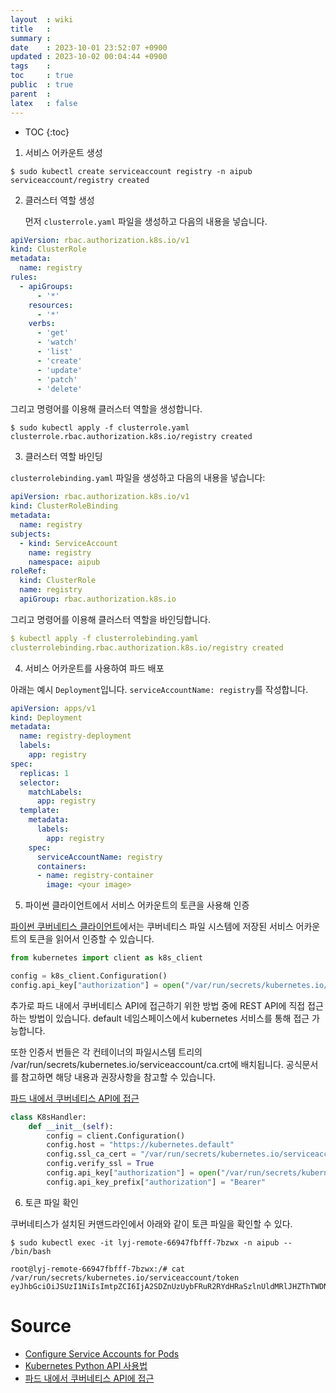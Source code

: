 ```yaml
---
layout  : wiki
title   : 
summary : 
date    : 2023-10-01 23:52:07 +0900
updated : 2023-10-02 00:04:44 +0900
tags    : 
toc     : true
public  : true
parent  : 
latex   : false
---
```

* TOC
{:toc}

1. 서비스 어카운트 생성
```shell
$ sudo kubectl create serviceaccount registry -n aipub
serviceaccount/registry created
```
    
2. 클러스터 역할 생성
    
    먼저 `clusterrole.yaml` 파일을 생성하고 다음의 내용을 넣습니다.

```yaml
apiVersion: rbac.authorization.k8s.io/v1
kind: ClusterRole
metadata:
  name: registry
rules:
  - apiGroups:
      - '*'
    resources:
      - '*'
    verbs:
      - 'get'
      - 'watch'
      - 'list'
      - 'create'
      - 'update'
      - 'patch'
      - 'delete'
```
    
그리고 명령어를 이용해 클러스터 역할을 생성합니다.

```shell
$ sudo kubectl apply -f clusterrole.yaml
clusterrole.rbac.authorization.k8s.io/registry created
```
    
3. 클러스터 역할 바인딩
    
`clusterrolebinding.yaml` 파일을 생성하고 다음의 내용을 넣습니다:

```yaml
apiVersion: rbac.authorization.k8s.io/v1
kind: ClusterRoleBinding
metadata:
  name: registry
subjects:
  - kind: ServiceAccount
    name: registry
    namespace: aipub
roleRef:
  kind: ClusterRole
  name: registry
  apiGroup: rbac.authorization.k8s.io
```
    
그리고 명령어를 이용해 클러스터 역할을 바인딩합니다.

```yaml
$ kubectl apply -f clusterrolebinding.yaml
clusterrolebinding.rbac.authorization.k8s.io/registry created
```
    
4. 서비스 어카운트를 사용하여 파드 배포
    
아래는 예시 `Deployment`입니다. `serviceAccountName: registry`를 작성합니다.

```yaml
apiVersion: apps/v1
kind: Deployment
metadata:
  name: registry-deployment
  labels:
    app: registry
spec:
  replicas: 1
  selector:
    matchLabels:
      app: registry
  template:
    metadata:
      labels:
        app: registry
    spec:
      serviceAccountName: registry
      containers:
      - name: registry-container
        image: <your image>
```

5. 파이썬 클라이언트에서 서비스 어카운트의 토큰을 사용해 인증

[파이썬 쿠버네티스 클라이언트](https://github.com/kubernetes-client/python)에서는 쿠버네티스 파일 시스템에 저장된 서비스 어카운트의 토큰을 읽어서 인증할 수 있습니다.

```python
from kubernetes import client as k8s_client

config = k8s_client.Configuration()   
config.api_key["authorization"] = open("/var/run/secrets/kubernetes.io/serviceaccount/token").read()
```

추가로 파드 내에서 쿠버네티스 API에 접근하기 위한 방법 중에 REST API에 직접 접근하는 방법이 있습니다. default 네임스페이스에서 kubernetes 서비스를 통해 접근 가능합니다.

또한 인증서 번들은 각 컨테이너의 파일시스템 트리의 /var/run/secrets/kubernetes.io/serviceaccount/ca.crt에 배치됩니다. 공식문서를 참고하면 해당 내용과 권장사항을 참고할 수 있습니다. 

[파드 내에서 쿠버네티스 API에 접근](https://kubernetes.io/ko/docs/tasks/run-application/access-api-from-pod/#rest-api%EC%97%90-%EC%A7%81%EC%A0%91-%EC%A0%91%EA%B7%BC)

```python
class K8sHandler:
    def __init__(self):
        config = client.Configuration()
        config.host = "https://kubernetes.default"
        config.ssl_ca_cert = "/var/run/secrets/kubernetes.io/serviceaccount/ca.crt"
        config.verify_ssl = True
        config.api_key["authorization"] = open("/var/run/secrets/kubernetes.io/serviceaccount/token").read()
        config.api_key_prefix["authorization"] = "Bearer"
```

6. 토큰 파일 확인

쿠버네티스가 설치된 커맨드라인에서 아래와 같이 토큰 파일을 확인할 수 있다.
```shell
$ sudo kubectl exec -it lyj-remote-66947fbfff-7bzwx -n aipub -- /bin/bash

root@lyj-remote-66947fbfff-7bzwx:/# cat /var/run/secrets/kubernetes.io/serviceaccount/token
eyJhbGciOiJSUzI1NiIsImtpZCI6IjA2SDZnUzUybFRuR2RYdHRaSzlnUldMRlJHZThTWDNPdFZRUk5BZFA5bVkifQ.eyJhdWQiOlsiaHR0cHM6Ly9rdWJlcm5ldGVzLmRlZmF1bHQuc3ZjLmNsdXN0ZXIubG9jYWwiXSwiZXhwIjoxNzE5MDM4NTU3LCJpYXQiOjE2ODc1MDI1NTcsImlzcyI6Imh0dHBzOi8va3ViZXJuZXRlcy5kZWZhdWx0LnN2Yy5jbHVzdGVyLmxvY2FsIiwia3ViZXJuZXRlcy5pbyI6eyJuY...
```

# Source

- [Configure Service Accounts for Pods](https://kubernetes.io/docs/tasks/configure-pod-container/configure-service-account)
- [Kubernetes Python API 사용법](http://jason-heo.github.io/python/2020/12/19/kubernetes-python-api.html)
- [파드 내에서 쿠버네티스 API에 접근](https://kubernetes.io/ko/docs/tasks/run-application/access-api-from-pod/#rest-api%EC%97%90-%EC%A7%81%EC%A0%91-%EC%A0%91%EA%B7%BC)


